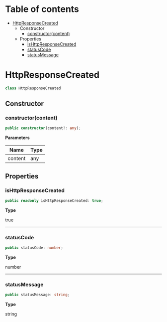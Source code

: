 # Table of contents

* [HttpResponseCreated][ClassDeclaration-21]
    * Constructor
        * [constructor(content)][Constructor-17]
    * Properties
        * [isHttpResponseCreated][PropertyDeclaration-52]
        * [statusCode][PropertyDeclaration-53]
        * [statusMessage][PropertyDeclaration-54]

# HttpResponseCreated

```typescript
class HttpResponseCreated
```
## Constructor

### constructor(content)

```typescript
public constructor(content?: any);
```

**Parameters**

| Name    | Type |
| ------- | ---- |
| content | any  |

## Properties

### isHttpResponseCreated

```typescript
public readonly isHttpResponseCreated: true;
```

**Type**

true

----------

### statusCode

```typescript
public statusCode: number;
```

**Type**

number

----------

### statusMessage

```typescript
public statusMessage: string;
```

**Type**

string

[ClassDeclaration-21]: httpresponsecreated.md#httpresponsecreated
[Constructor-17]: httpresponsecreated.md#constructorcontent
[PropertyDeclaration-52]: httpresponsecreated.md#ishttpresponsecreated
[PropertyDeclaration-53]: httpresponsecreated.md#statuscode
[PropertyDeclaration-54]: httpresponsecreated.md#statusmessage